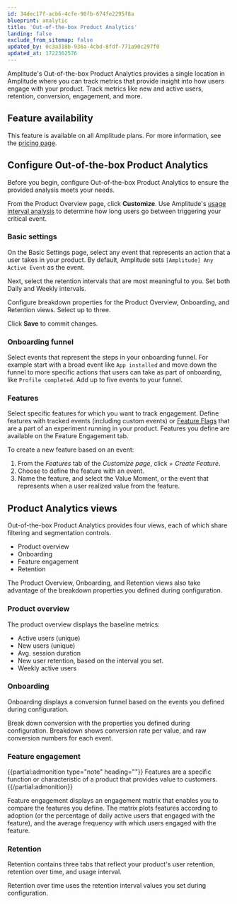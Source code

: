 ```yaml
---
id: 34dec17f-acb6-4cfe-98fb-674fe2295f8a
blueprint: analytic
title: 'Out-of-the-box Product Analytics'
landing: false
exclude_from_sitemap: false
updated_by: 0c3a318b-936a-4cbd-8fdf-771a90c297f0
updated_at: 1722362576
---
```

Amplitude's Out-of-the-box Product Analytics provides a single location in Amplitude where you can track metrics that provide insight into how users engage with your product. Track metrics like new and active users, retention, conversion, engagement, and more.

## Feature availability

This feature is available on all Amplitude plans. For more information, see the [pricing page](https://amplitude.com/pricing).

## Configure Out-of-the-box Product Analytics

Before you begin, configure Out-of-the-box Product Analytics to ensure the provided analysis meets your needs.

From the Product Overview page, click **Customize**. Use Amplitude's [usage interval analysis](docs/analytics/charts/retention-analysis/retention-analysis-usage-interval) to determine how long users go between triggering your critical event. 

### Basic settings

On the Basic Settings page, select any event that represents an action that a user takes in your product. By default, Amplitude sets `[Amplitude] Any Active Event` as the event.

Next, select the retention intervals that are most meaningful to you. Set both Daily and Weekly intervals.

Configure breakdown properties for the Product Overview, Onboarding, and Retention views. Select up to three.

Click **Save** to commit changes.

### Onboarding funnel

Select events that represent the steps in your onboarding funnel. For example start with a broad event like `App installed` and move down the funnel to more specific actions that users can take as part of onboarding, like `Profile completed`. Add up to five events to your funnel.

### Features

Select specific features for which you want to track engagement. Define features with tracked events (including custom events) or [Feature Flags](/docs/experiment/workflow/feature-flag-rollouts) that are a part of an experiment running in your product. Features you define are available on the Feature Engagement tab.

To create a new feature based on an event:

1. From the *Features* tab of the *Customize page*, click *+ Create Feature*.
2. Choose to define the feature with an event.
3. Name the feature, and select the Value Moment, or the event that represents when a user realized value from the feature.

## Product Analytics views

Out-of-the-box Product Analytics provides four views, each of which share filtering and segmentation controls.

* Product overview
* Onboarding
* Feature engagement
* Retention

The Product Overview, Onboarding, and Retention views also take advantage of the breakdown properties you defined during configuration.

### Product overview

The product overview displays the baseline metrics:

* Active users (unique)
* New users (unique)
* Avg. session duration
* New user retention, based on the interval you set.
* Weekly active users

### Onboarding

Onboarding displays a conversion funnel based on the events you defined during configuration.

Break down conversion with the properties you defined during configuration. Breakdown shows conversion rate per value, and raw conversion numbers for each event.

### Feature engagement

{{partial:admonition type="note" heading=""}}
Features are a specific function or characteristic of a product that provides value to customers.
{{/partial:admonition}}

Feature engagement displays an engagement matrix that enables you to compare the features you define. The matrix plots features according to adoption (or the percentage of daily active users that engaged with the feature), and the average frequency with which users engaged with the feature.

### Retention

Retention contains three tabs that reflect your product's user retention, retention over time, and  usage interval.

Retention over time uses the retention interval values you set during configuration.
